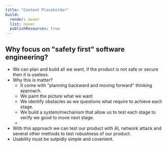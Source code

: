 ```yaml
---
title: "Content Placeholder"
build:
  render: never
  list: never
  publishResources: true 
---
```


## Why focus on "safety first" software engineering?
- We can plan and build all we want, if the product is not safe or secure then it is useless.
- Why this is matter?
    - It come with "planning backward and moving forward" thinking approach.
    - We paint the picture what we want
    - We identify obstacles as we questions what require to achieve each stage.
    - We build a system/mechanism that allow us to test each stage to verify we good to move next stage.
    - 
- With this approach we can test our product with AI, network attack and several other methods to test robustness of our product.
- Usability must be sutpidly simple and covenient.
